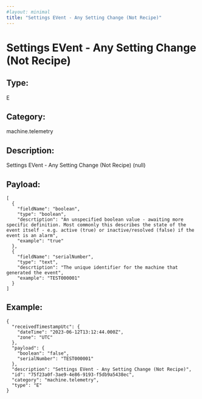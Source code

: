 ```yaml
---
#layout: minimal
title: "Settings EVent - Any Setting Change (Not Recipe)"
---
```


# Settings EVent - Any Setting Change (Not Recipe)

## Type:

E

## Category:

machine.telemetry

## Description: 

Settings EVent - Any Setting Change (Not Recipe) (null)

## Payload:

```
[
  {
    "fieldName": "boolean",
    "type": "boolean",
    "descrtiption": "An unspecified boolean value - awaiting more specific definition. Most commonly this describes the state of the event itself - e.g. active (true) or inactive/resolved (false) if the event is an alarm",
    "example": "true"
  },
  {
    "fieldName": "serialNumber",
    "type": "text",
    "descrtiption": "The unique identifier for the machine that generated the event",
    "example": "TEST000001"
  }
]
```

## Example:

```
{
  "receivedTimestampUtc": {
    "dateTime": "2023-06-12T13:12:44.000Z",
    "zone": "UTC"
  },
  "payload": {
    "boolean": "false",
    "serialNumber": "TEST000001"
  },
  "description": "Settings EVent - Any Setting Change (Not Recipe)",
  "id": "75f23a0f-3ae9-4e86-9193-f5db9a5438ec",
  "category": "machine.telemetry",
  "type": "E"
}
```
